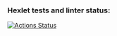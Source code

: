 ### Hexlet tests and linter status:
[![Actions Status](https://github.com/darkartx/go-project-244/actions/workflows/hexlet-check.yml/badge.svg)](https://github.com/darkartx/go-project-244/actions)